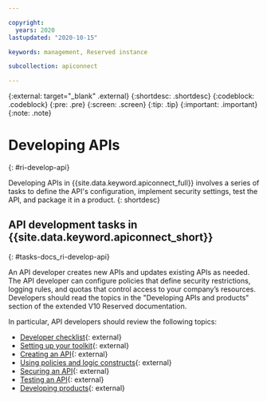```yaml
---

copyright:
  years: 2020
lastupdated: "2020-10-15"

keywords: management, Reserved instance

subcollection: apiconnect

---
```


{:external: target="_blank" .external} 
{:shortdesc: .shortdesc}
{:codeblock: .codeblock}
{:pre: .pre}
{:screen: .screen}
{:tip: .tip}
{:important: .important}
{:note: .note}

# Developing APIs
{: #ri-develop-api}

Developing APIs in {{site.data.keyword.apiconnect_full}} involves a series of tasks to define the API's configuration, implement security settings, test the API, and package it in a product.
{: shortdesc}


## API development tasks in {{site.data.keyword.apiconnect_short}}
{: #tasks-docs_ri-develop-api}

An API developer creates new APIs and updates existing APIs as needed. The API developer can configure policies that define security restrictions, logging rules, and quotas that control access to your company’s resources. Developers should read the topics in the "Developing APIs and products" section of the extended V10 Reserved documentation.

In particular, API developers should review the following topics:

- [Developer checklist](https://www.ibm.com/support/knowledgecenter/SSMNED_v10cloud/com.ibm.apic.toolkit.doc/rapic_dev_checklist.html){: external}
- [Setting up your toolkit](https://www.ibm.com/support/knowledgecenter/SSMNED_v10cloud/com.ibm.apic.toolkit.doc/ri_toolkit.html){: external}
- [Creating an API](https://www.ibm.com/support/knowledgecenter/SSMNED_v10cloud/com.ibm.apic.toolkit.doc/task_apionprem_composing_apis.html){: external}
- [Using policies and logic constructs](https://www.ibm.com/support/knowledgecenter/SSMNED_v10cloud/com.ibm.apic.toolkit.doc/capim_policies.html){: external}
- [Securing an API](https://www.ibm.com/support/knowledgecenter/SSMNED_v10cloud/com.ibm.apic.toolkit.doc/tapim_sec_api_config.html){: external}
- [Testing an API](https://www.ibm.com/support/knowledgecenter/SSMNED_v10cloud/com.ibm.apic.toolkit.doc/test_api_overview.html){: external}
- [Developing products](https://www.ibm.com/support/knowledgecenter/SSMNED_v10cloud/com.ibm.apic.toolkit.doc/capim_products.html){: external}

